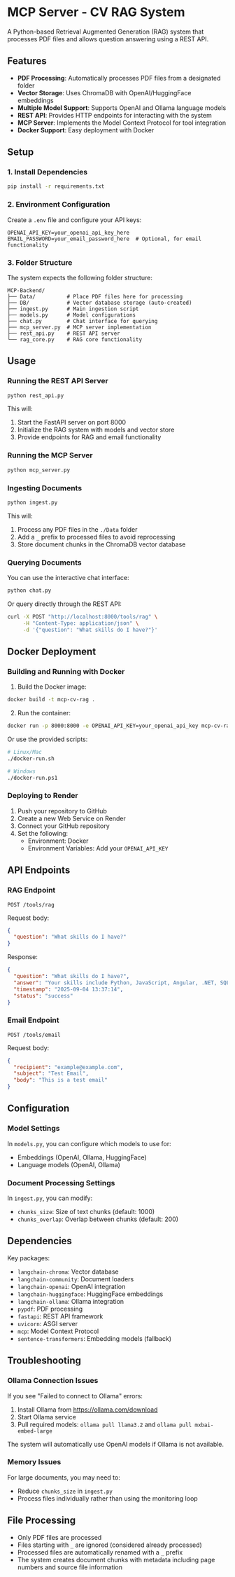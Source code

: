 # MCP Server - CV RAG System

A Python-based Retrieval Augmented Generation (RAG) system that processes PDF files and allows question answering using a REST API.

## Features

- **PDF Processing**: Automatically processes PDF files from a designated folder
- **Vector Storage**: Uses ChromaDB with OpenAI/HuggingFace embeddings
- **Multiple Model Support**: Supports OpenAI and Ollama language models
- **REST API**: Provides HTTP endpoints for interacting with the system
- **MCP Server**: Implements the Model Context Protocol for tool integration
- **Docker Support**: Easy deployment with Docker

## Setup

### 1. Install Dependencies

```bash
pip install -r requirements.txt
```

### 2. Environment Configuration

Create a `.env` file and configure your API keys:

```
OPENAI_API_KEY=your_openai_api_key_here
EMAIL_PASSWORD=your_email_password_here  # Optional, for email functionality
```

### 3. Folder Structure

The system expects the following folder structure:

```
MCP-Backend/
├── Data/          # Place PDF files here for processing
├── DB/            # Vector database storage (auto-created)
├── ingest.py      # Main ingestion script
├── models.py      # Model configurations
├── chat.py        # Chat interface for querying
├── mcp_server.py  # MCP server implementation
├── rest_api.py    # REST API server
└── rag_core.py    # RAG core functionality
```

## Usage

### Running the REST API Server

```bash
python rest_api.py
```

This will:

1. Start the FastAPI server on port 8000
2. Initialize the RAG system with models and vector store
3. Provide endpoints for RAG and email functionality

### Running the MCP Server

```bash
python mcp_server.py
```

### Ingesting Documents

```bash
python ingest.py
```

This will:

1. Process any PDF files in the `./Data` folder
2. Add a `_` prefix to processed files to avoid reprocessing
3. Store document chunks in the ChromaDB vector database

### Querying Documents

You can use the interactive chat interface:

```bash
python chat.py
```

Or query directly through the REST API:

```bash
curl -X POST "http://localhost:8000/tools/rag" \
     -H "Content-Type: application/json" \
     -d '{"question": "What skills do I have?"}'
```

## Docker Deployment

### Building and Running with Docker

1. Build the Docker image:

```bash
docker build -t mcp-cv-rag .
```

2. Run the container:

```bash
docker run -p 8000:8000 -e OPENAI_API_KEY=your_openai_api_key mcp-cv-rag
```

Or use the provided scripts:

```bash
# Linux/Mac
./docker-run.sh

# Windows
./docker-run.ps1
```

### Deploying to Render

1. Push your repository to GitHub
2. Create a new Web Service on Render
3. Connect your GitHub repository
4. Set the following:
   - Environment: Docker
   - Environment Variables: Add your `OPENAI_API_KEY`

## API Endpoints

### RAG Endpoint

```
POST /tools/rag
```

Request body:

```json
{
  "question": "What skills do I have?"
}
```

Response:

```json
{
  "question": "What skills do I have?",
  "answer": "Your skills include Python, JavaScript, Angular, .NET, SQL, and data analysis.",
  "timestamp": "2025-09-04 13:37:14",
  "status": "success"
}
```

### Email Endpoint

```
POST /tools/email
```

Request body:

```json
{
  "recipient": "example@example.com",
  "subject": "Test Email",
  "body": "This is a test email"
}
```

## Configuration

### Model Settings

In `models.py`, you can configure which models to use for:

- Embeddings (OpenAI, Ollama, HuggingFace)
- Language models (OpenAI, Ollama)

### Document Processing Settings

In `ingest.py`, you can modify:

- `chunks_size`: Size of text chunks (default: 1000)
- `chunks_overlap`: Overlap between chunks (default: 200)

## Dependencies

Key packages:

- `langchain-chroma`: Vector database
- `langchain-community`: Document loaders
- `langchain-openai`: OpenAI integration
- `langchain-huggingface`: HuggingFace embeddings
- `langchain-ollama`: Ollama integration
- `pypdf`: PDF processing
- `fastapi`: REST API framework
- `uvicorn`: ASGI server
- `mcp`: Model Context Protocol
- `sentence-transformers`: Embedding models (fallback)

## Troubleshooting

### Ollama Connection Issues

If you see "Failed to connect to Ollama" errors:

1. Install Ollama from https://ollama.com/download
2. Start Ollama service
3. Pull required models: `ollama pull llama3.2` and `ollama pull mxbai-embed-large`

The system will automatically use OpenAI models if Ollama is not available.

### Memory Issues

For large documents, you may need to:

- Reduce `chunks_size` in `ingest.py`
- Process files individually rather than using the monitoring loop

## File Processing

- Only PDF files are processed
- Files starting with `_` are ignored (considered already processed)
- Processed files are automatically renamed with a `_` prefix
- The system creates document chunks with metadata including page numbers and source file information
